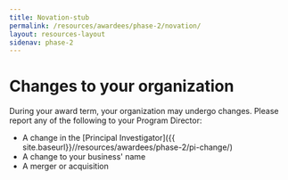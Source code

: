 ```yaml
---
title: Novation-stub
permalink: /resources/awardees/phase-2/novation/
layout: resources-layout
sidenav: phase-2
---
```


# Changes to your organization

During your award term, your organization may undergo changes. Please report any of the following to your Program Director:

- A change in the [Principal Investigator]({{ site.baseurl}}//resources/awardees/phase-2/pi-change/)
- A change to your business' name
- A merger or acquisition
